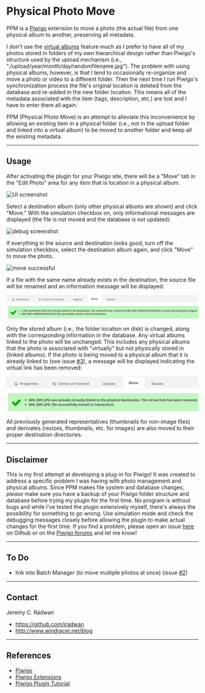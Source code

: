 # Physical Photo Move
PPM is a [Piwigo](http://piwigo.org/) extension to move a photo (the actual file) from one physical album to another, preserving all metadata.

I don't use the [virtual albums](http://piwigo.org/doc/doku.php?id=user_documentation:albums_management) feature much as I prefer to have all of my photos stored in folders of my own hierarchical design rather than Piwigo's structure used by the upload mechanism (i.e., "./upload/year/month/day/randomfilename.jpg"). The problem with using physical albums, however, is that I tend to occasionally re-organize and move a photo or video to a different folder. Then the next time I run Piwigo's synchronization process the file's original location is deleted from the database and re-added in the new folder location. This means all of the metadata associated with the item (tags, description, etc.) are lost and I have to enter them all again.

PPM (Physical Photo Move) is an attempt to alleviate this inconvenience by allowing an existing item in a physical folder (i.e., not in the upload folder and linked into a virtual album) to be moved to another folder and keep all the existing metadata.

- - -
## Usage

After activating the plugin for your Piwigo site, there will be a "Move" tab in the "Edit Photo" area for any item that is location in a physical album.

![UI screenshot](https://github.com/jradwan/Piwigo-physical_photo_move/raw/master/resources/ppm-main-ui.jpg)
 
Select a destination album (only other physical albums are shown) and click "Move." With the simulation checkbox on, only informational messages are displayed (the file is not moved and the database is not updated). 

![debug screenshot](https://github.com/jradwan/Piwigo-physical_photo_move/raw/master/resources/ppm-debug-info.jpg)

If everything in the source and destination looks good, turn off the simulation checkbox, select the destination album again, and click "Move" to move the photo.

![move successful](https://github.com/jradwan/Piwigo-physical_photo_move/raw/master/resources/ppm-moved.jpg)

If a file with the same name already exists in the destination, the source file will be renamed and an information message will be displayed:

![file renamed](https://github.com/jradwan/Piwigo-physical_photo_move/raw/master/resources/ppm-rename.jpg)

Only the stored album (i.e., the folder location on disk) is changed, along with the corresponding information in the database. Any virtual albums linked to the photo will be unchanged. This includes any physical albums that the photo is associated with "virtually" but not physically stored in (linked albums). If the photo is being moved to a physical album that it is already linked to (see issue [#3](https://github.com/jradwan/Piwigo-physical_photo_move/issues/3)), a message will be displayed indicating the virtual link has been removed:

![merge](https://github.com/jradwan/Piwigo-physical_photo_move/raw/master/resources/ppm-virtual-merge.jpg)

All previously generated representatives (thumbnails for non-image files) and derivates (resizes, thumbnails, etc. for images) are also moved to their proper destination directories.

- - -
## Disclaimer

This is my first attempt at developing a plug-in for Piwigo! It was created to address a specific problem I was having with photo management and physical albums. Since PPM makes file system and database changes,  _please_ make sure you have a backup of your Piwigo folder structure and database before trying my plugin for the first time. No program is without bugs and while I've tested the plugin extensively myself, there's always the possibility for something to go wrong. Use simulation mode and check the debugging messages closely before allowing the plugin to make actual changes for the first time. If you find a problem, please open an issue [here](https://github.com/jradwan/Piwigo-physical_photo_move/issues) on Github or on the [Piwigo forums](http://piwigo.org/forum/) and let me know!

- - -
## To Do

- link into Batch Manager (to move multiple photos at once) (issue [#2](https://github.com/jradwan/Piwigo-physical_photo_move/issues/2))

- - -
## Contact

Jeremy C. Radwan

- https://github.com/jradwan
- http://www.windracer.net/blog

- - -
## References

- [Piwigo](http://piwigo.org/)
- [Piwigo Extensions](http://piwigo.org/ext/)
- [Piwigo Plugin Tutorial](http://piwigo.org/doc/doku.php?id=dev:extensions:plugin_tutorial1)
